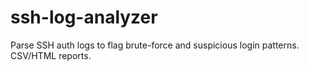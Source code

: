 # ssh-log-analyzer
Parse SSH auth logs to flag brute-force and suspicious login patterns. CSV/HTML reports.
